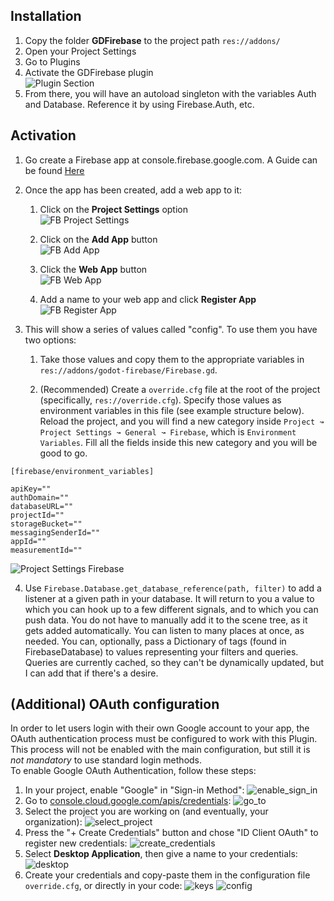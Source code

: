 ## Installation
1. Copy the folder **GDFirebase** to the project path `res://addons/`
2. Open your Project Settings
3. Go to Plugins
4. Activate the GDFirebase plugin<br>
![Plugin Section](https://github.com/WolfgangSenff/GodotFirebase/wiki/images/plugins_section.png)
5. From there, you will have an autoload singleton with the variables Auth and Database. Reference it by using Firebase.Auth, etc.

## Activation

1. Go create a Firebase app at console.firebase.google.com. A Guide can be found [Here](https://firebase.google.com/docs/projects/learn-more#setting_up_a_firebase_project_and_connecting_apps)

2. Once the app has been created, add a web app to it:

    1. Click on the **Project Settings** option<br>
    ![FB Project Settings](https://github.com/WolfgangSenff/GodotFirebase/wiki/images/fb_project_settings.png)

    2. Click on the **Add App** button<br>
    ![FB Add App](https://github.com/WolfgangSenff/GodotFirebase/wiki/images/fb_add_app.png)

    3. Click the **Web App** button<br>
    ![FB Web App](https://github.com/WolfgangSenff/GodotFirebase/wiki/images/fb_web_app.png)

    4. Add a name to your web app and click **Register App**<br>
    ![FB Register App](https://github.com/WolfgangSenff/GodotFirebase/wiki/images/fb_register_app.png)

3. This will show a series of values called "config". To use them you have two options:

    1. Take those values and copy them to the appropriate variables in `res://addons/godot-firebase/Firebase.gd`.

    2. (Recommended) Create a `override.cfg` file at the root of the project (specifically, `res://override.cfg`). Specify those values as environment variables in this file (see example structure below). Reload the project, and you will find a new category inside `Project ↝ Project Settings ↝ General ↝ Firebase`, which is `Environment Variables`. Fill all the fields inside this new category and you will be good to go. 

```
[firebase/environment_variables]

apiKey=""
authDomain=""
databaseURL=""
projectId=""
storageBucket=""
messagingSenderId=""
appId=""
measurementId=""
```

![Project Settings Firebase](https://github.com/WolfgangSenff/GodotFirebase/wiki/images/project_settings_firebase.png)

4. Use `Firebase.Database.get_database_reference(path, filter)` to add a listener at a given path in your database. It will return to you a value to which you can hook up to a few different signals, and to which you can push data. You do not have to manually add it to the scene tree, as it gets added automatically. You can listen to many places at once, as needed. You can, optionally, pass a Dictionary of tags (found in FirebaseDatabase) to values representing your filters and queries. Queries are currently cached, so they can't be dynamically updated, but I can add that if there's a desire.

## (Additional) OAuth configuration
In order to let users login with their own Google account to your app, the OAuth authentication process must be configured to work with this Plugin.  
This process will not be enabled with the main configuration, but still it is *not mandatory* to use standard login methods.  
To enable Google OAuth Authentication, follow these steps:
1. In your project, enable "Google" in "Sign-in Method":
![enable_sign_in]()
2. Go to [console.cloud.google.com/apis/credentials](https://console.cloud.google.com/apis/credentials):
![go_to]()
3. Select the project you are working on (and eventually, your organization):
![select_project]()
4. Press the "+ Create Credentials" button and chose "ID Client OAuth" to register new credentials:
![create_credentials]()
5. Select **Desktop Application**, then give a name to your credentials:
![desktop]()
6. Create your credentials and copy-paste them in the configuration file `override.cfg`, or directly in your code:
![keys]()
![config]()
